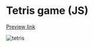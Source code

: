 # Tetris game (JS)
[Preview link](https://pesukarhutg.github.io/game-tetris/)

![tetris](https://user-images.githubusercontent.com/39487464/164396565-6146a735-2f06-4d6a-a611-f1f2c8715255.JPG)
